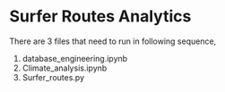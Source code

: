 # Surfer Routes Analytics
There are 3 files that need to run in following sequence,
  1. database_engineering.ipynb
  2. Climate_analysis.ipynb
  3. Surfer_routes.py 
